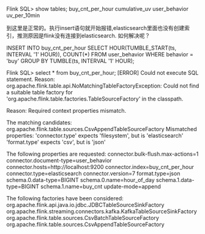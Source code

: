 Flink SQL> show tables;
buy_cnt_per_hour
cumulative_uv
user_behavior
uv_per_10min

到这里是正常的。执行insert语句就开始报错,elasticsearch里面也没有创建索引，推测原因是flink没有连接到elasticsearch.
如何解决呢？

INSERT INTO buy_cnt_per_hour
SELECT HOUR(TUMBLE_START(ts, INTERVAL '1' HOUR)), COUNT(*)
FROM user_behavior
WHERE behavior = 'buy'
GROUP BY TUMBLE(ts, INTERVAL '1' HOUR);


Flink SQL> select * from buy_cnt_per_hour;
[ERROR] Could not execute SQL statement. Reason:
org.apache.flink.table.api.NoMatchingTableFactoryException: Could not find a suitable table factory for 'org.apache.flink.table.factories.TableSourceFactory' in
the classpath.

Reason: Required context properties mismatch.

The matching candidates:
org.apache.flink.table.sources.CsvAppendTableSourceFactory
Mismatched properties:
'connector.type' expects 'filesystem', but is 'elasticsearch'
'format.type' expects 'csv', but is 'json'

The following properties are requested:
connector.bulk-flush.max-actions=1
connector.document-type=user_behavior
connector.hosts=http://localhost:9200
connector.index=buy_cnt_per_hour
connector.type=elasticsearch
connector.version=7
format.type=json
schema.0.data-type=BIGINT
schema.0.name=hour_of_day
schema.1.data-type=BIGINT
schema.1.name=buy_cnt
update-mode=append

The following factories have been considered:
org.apache.flink.api.java.io.jdbc.JDBCTableSourceSinkFactory
org.apache.flink.streaming.connectors.kafka.KafkaTableSourceSinkFactory
org.apache.flink.table.sources.CsvBatchTableSourceFactory
org.apache.flink.table.sources.CsvAppendTableSourceFactory